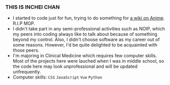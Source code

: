 ### THIS IS INCHEI CHAN
- I started to code just for fun, trying to do something for [a wiki on Anime](https://zh.moegirl.org.cn). R.I.P MGP.
- I didn't take part in any semi-professional activities such as NOIP, which my peers into coding always like to talk about because of something beyond my control. Also, I didn't choose software as my career out of some reasons. However, I'd be quite delighted to be acquainted with those peers.
- I'm majoring in Clinical Medicine which requires few computer skills. Most of the projects here were lauched when I was in middle school, so the code here may look unprofessional and will be updated unfrequently.
- Computer skills: `CSS` `JavaScript` `Vue` `Python`
